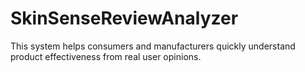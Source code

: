 # SkinSenseReviewAnalyzer
This system helps consumers and manufacturers quickly understand product effectiveness from real user opinions.
